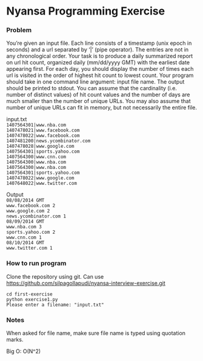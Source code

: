 # Nyansa Programming Exercise

### Problem
You’re given an input file. Each line consists of a timestamp (unix epoch in seconds) and a url separated by ‘|’ (pipe operator). The entries are not in any chronological order. Your task is to produce a daily summarized report on url hit count, organized daily (mm/dd/yyyy GMT) with the earliest date appearing first. For each day, you should display the number of times each url is visited in the order of highest hit count to lowest count. Your program should take in one command line argument: input file name. The output should be printed to stdout. You can assume that the cardinality (i.e. number of distinct values) of hit count values and the number of days are much smaller than the number of unique URLs. You may also assume that number of unique URLs can fit in memory, but not necessarily the entire file.

input.txt <br>
`1407564301|www.nba.com` <br>
`1407478021|www.facebook.com` <br>
`1407478022|www.facebook.com` <br>
`1407481200|news.ycombinator.com` <br>
`1407478028|www.google.com` <br>
`1407564301|sports.yahoo.com` <br>
`1407564300|www.cnn.com` <br>
`1407564300|www.nba.com` <br>
`1407564300|www.nba.com` <br>
`1407564301|sports.yahoo.com` <br>
`1407478022|www.google.com` <br>
`1407648022|www.twitter.com` <br>

Output <br>
`08/08/2014 GMT` <br>
`www.facebook.com 2` <br>
`www.google.com 2` <br>
`news.ycombinator.com 1` <br>
`08/09/2014 GMT` <br>
`www.nba.com 3` <br>
`sports.yahoo.com 2` <br>
`www.cnn.com 1` <br>
`08/10/2014 GMT` <br>
`www.twitter.com 1` <br>

### How to run program

Clone the repository using git. Can use https://github.com/silpagollapudi/nyansa-interview-exercise.git

`cd first-exercise` <br>
`python exercise1.py` <br>
`Please enter a filename: "input.txt"`

### Notes

When asked for file name, make sure file name is typed using quotation marks.

Big O: O(N^2)
